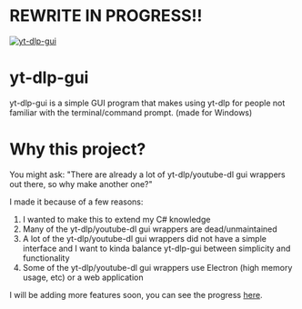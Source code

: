 # REWRITE IN PROGRESS!!
[![yt-dlp-gui](https://raw.githubusercontent.com/SKBotNL/yt-dlp-gui/master/images/yt-dlp-gui-white.png)](#readme)
# yt-dlp-gui
yt-dlp-gui is a simple GUI program that makes using yt-dlp for people not familiar with the terminal/command prompt. (made for Windows)

# Why this project?
You might ask: "There are already a lot of yt-dlp/youtube-dl gui wrappers out there, so why make another one?"

I made it because of a few reasons:
1. I wanted to make this to extend my C# knowledge
2. Many of the yt-dlp/youtube-dl gui wrappers are dead/unmaintained
3. A lot of the yt-dlp/youtube-dl gui wrappers did not have a simple interface and I want to kinda balance yt-dlp-gui between simplicity and functionality
4. Some of the yt-dlp/youtube-dl gui wrappers use Electron (high memory usage, etc) or a web application

I will be adding more features soon, you can see the progress [here](https://github.com/SKBotNL/yt-dlp-gui/projects/1).
